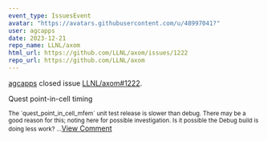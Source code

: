 ```yaml
---
event_type: IssuesEvent
avatar: "https://avatars.githubusercontent.com/u/48997041?"
user: agcapps
date: 2023-12-21
repo_name: LLNL/axom
html_url: https://github.com/LLNL/axom/issues/1222
repo_url: https://github.com/LLNL/axom
---
```


<a href='https://github.com/agcapps' target='_blank'>agcapps</a> closed issue <a href='https://github.com/LLNL/axom/issues/1222' target='_blank'>LLNL/axom#1222</a>.

<p>Quest point-in-cell timing</p><small>The `quest_point_in_cell_mfem` unit test release is slower than debug.  There may be a good reason for this; noting here for possible investigation.  Is it possible the Debug build is doing less work?...</small><a href='https://github.com/LLNL/axom/issues/1222' target='_blank'>View Comment</a>
